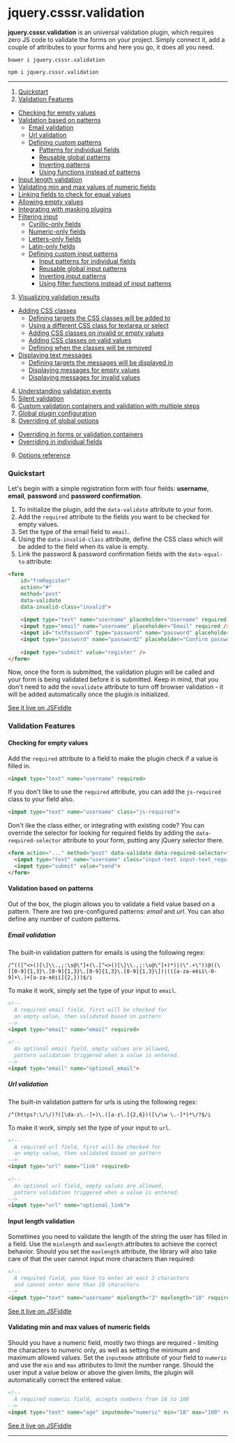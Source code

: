 jquery.csssr.validation
=======================

**jquery.csssr.validation** is an universal validation plugin, which requires zero JS code to validate the forms on your project. Simply connect it, add a couple of attributes to your forms and here you go, it does all you need.

```
bower i jquery.csssr.validation
```

```
npm i jquery.csssr.validation
```

--------------

1. [Quickstart](#quickstart)
2. [Validation Features](#validation-features)
  - [Checking for empty values](#checking-for-empty-values)
  - [Validation based on patterns](#validation-based-on-patterns)
    - [Email validation](#email-validation)
    - [Url validation](#url-validation)
    - [Defining custom patterns](#defining-custom-patterns)
      - [Patterns for individual fields](#patterns-for-individual-fields)
      - [Reusable global patterns](#reusable-global-patterns)
      - [Inverting patterns](#inverting-input-patterns)
      - [Using functions instead of patterns](#using-functions-instead-of-patterns)
  - [Input length validation](#input-length-validation)
  - [Validating min and max values of numeric fields](#validating-min-and-max-values-of-numeric-fields)
  - [Linking fields to check for equal values](#linking-fields-to-check-for-equal-values)
  - [Allowing empty values](#allowing-empty-values)
  - [Integrating with masking plugins](#integrating-with-masking-plugins)
  - [Filtering input](#filtering-input)
    - [Cyrillic-only fields](#cyrillic-only-fields)
    - [Numeric-only fields](#numeric-only-fields)
    - [Letters-only fields](#letters-only-fields)
    - [Latin-only fields](#latin-only-fields)
    - [Defining custom input patterns](#defining-custom-input-patterns)
      - [Input patterns for individual fields](#input-patterns-for-individual-fields)
      - [Reusable global input patterns](#reusable-global-patterns)
      - [Inverting input patterns](#inverting-input-patterns)
      - [Using filter functions instead of input patterns](#using-filter-functions-instead-of-input-patterns)
3. [Visualizing validation results](#visualizing-validation-results)
  - [Adding CSS classes](#adding-css-classes)
    - [Defining targets the CSS classes will be added to](#defining-targets-the-css-classes-will-be-added-to)
    - [Using a different CSS class for textarea or select](#using-different-class-for-textarea-or-select)
    - [Adding CSS classes on invalid or empty values](#adding-css-classes-on-invalid-or-empty-values)
    - [Adding CSS classes on valid values](#adding-css-classes-on-valid-values)
    - [Defining when the classes will be removed](#defining-when-the-classes-will-be-removed)
  - [Displaying text messages](#displaying-text-messages)
    - [Defining targets the messages will be displayed in](#defining-targets-the-messages-will-be-displayed-in)
    - [Displaying messages for empty values](#displaying-messages-for-empty-values)
    - [Displaying messages for invalid values](#displaying-messages-for-invalid-values)
4. [Understanding validation events](#understanding-validation-events)
5. [Silent validation](#silent-validation)
6. [Custom validation containers and validation with multiple steps](#custom-validation-containers-and-validation-with-multiple-steps)
7. [Global plugin configuration](#global-and-local-configuration)
8. [Overriding of global options](#overriding-of-global-options)
  - [Overriding in forms or validation containers](#overriding-in-forms-or-validation-containers)
  - [Overriding in individual fields](#overriding-in-individual-fields)
9. [Options reference](#options-reference)

### Quickstart

Let's begin with a simple registration form with four fields: **username**, **email**, **password** and **password confirmation**.

1. To initialize the plugin, add the `data-validate` attribute to your form. 
2. Add the `required` attribute to the fields you want to be checked for empty values.
3. Set the type of the email field to `email`. 
4. Using the `data-invalid-class` attribute, define the CSS class which will be added to the field when its value is empty.
5. Link the password & password confirmation fields with the `data-equal-to` attribute:

```html
<form 
    id="frmRegister" 
    action="#" 
    method="post" 
    data-validate
    data-invalid-class="invalid">
    
    <input type="text" name="username" placeholder="Username" required />
    <input type="email" name="username" placeholder="Email" required />
    <input id="txtPassword" type="password" name="password" placeholder="Password" required />
    <input type="password" name="password2" placeholder="Confirm password" required data-equal-to="#txtPassword" />
    
    <input type="submit" value="register" />
</form>
```

Now, once the form is submitted, the validation plugin will be called and your form is being validated before it is submitted. Keep in mind, that you don't need to add the `novalidate` attribute to turn off browser validation - it will be added automatically once the plugin is initialized.

[See it live on JSFiddle](http://jsfiddle.net/coder13/gnfrmj3z/)


### Validation Features

#### Checking for empty values

Add the `required` attribute to a field to make the plugin check if a value is filled in.  

```html
<input type="text" name="username" required>
```

If you don't like to use the `required` attribute, you can add the `js-required` class to your field also.

```html
<input type="text" name="username" class="js-required">
```

Don't like the class either, or integrating with existing code? You can override the selector for looking for required fields by adding the `data-required-selector` attribute to your form, putting any jQuery selector there.

```html
<form action="..." method="post" data-validate data-required-selector=".input-text_required">
  <input type="text" name="username" class="input-text input-text_required">
  <input type="submit" value="send">
</form>
```

#### Validation based on patterns

Out of the box, the plugin allows you to validate a field value based on a pattern. There are two pre-configured patterns: *email* and *url*. You can also define any number of custom patterns.

##### Email validation

The built-in validation pattern for emails is using the following regex:

```
/^(([^<>()[\]\\.,;:\s@\"]+(\.[^<>()[\]\\.,;:\s@\"]+)*)|(\".+\"))@((\[[0-9]{1,3}\.[0-9]{1,3}\.[0-9]{1,3}\.[0-9]{1,3}\])|(([a-zа-яёії\-0-9]+\.)+[a-zа-яёії]{2,}))$/i
```

To make it work, simply set the type of your input to `email`.

```html
<!-- 
  A required email field, first will be checked for 
  an empty value, then validated based on pattern 
--> 
<input type="email" name="email" required>
  
<!--
  An optional email field, empty values are allowed,
  pattern validation triggered when a value is entered.
-->
<input type="email" name="optional_email">
```

##### Url validation

The built-in validation pattern for urls is using the following regex:

```
/^(https?:\/\/)?([\da-z\.-]+)\.([a-z\.]{2,6})([\/\w \.-]*)*\/?$/i
```

To make it work, simply set the type of your input to `url`.

```html
<!-- 
  A required url field, first will be checked for 
  an empty value, then validated based on pattern 
--> 
<input type="url" name="link" required>
  
<!--
  An optional url field, empty values are allowed,
  pattern validation triggered when a value is entered.
-->
<input type="url" name="optional_link">
```

#### Input length validation

Sometimes you need to validate the length of the string the user has filled in a field. Use the `minlength` and `maxlength` attributes to achieve the correct behavior. Should you set the `maxlength` attribute, the library will also take care of that the user cannot input more characters than required:

```html
<!-- 
  A required field, you have to enter at east 3 characters
  and cannot enter more than 10 characters
--> 
<input type="text" name="username" minlength="3" maxlength="10" required>
```

[See it live on JSFiddle](http://jsfiddle.net/coder13/kpo1bgo6/)

#### Validating min and max values of numeric fields

Should you have a numeric field, mostly two things are required - limiting the characters to numeric only, as well as setting the minimum and maximum allowed values. Set the `inputmode` attribute of your field to `numeric` and use the `min` and `max` attributes to limit the number range. Should the user input a value below or above the given limits, the plugin will automatically correct the entered value.

```html
<!-- 
  A required numeric field, accepts numbers from 18 to 100
--> 
<input type="text" name="age" inputmode="numeric" min="18" max="100" required>
```

[See it live on JSFiddle](http://jsfiddle.net/coder13/7L11ys29/)

****

